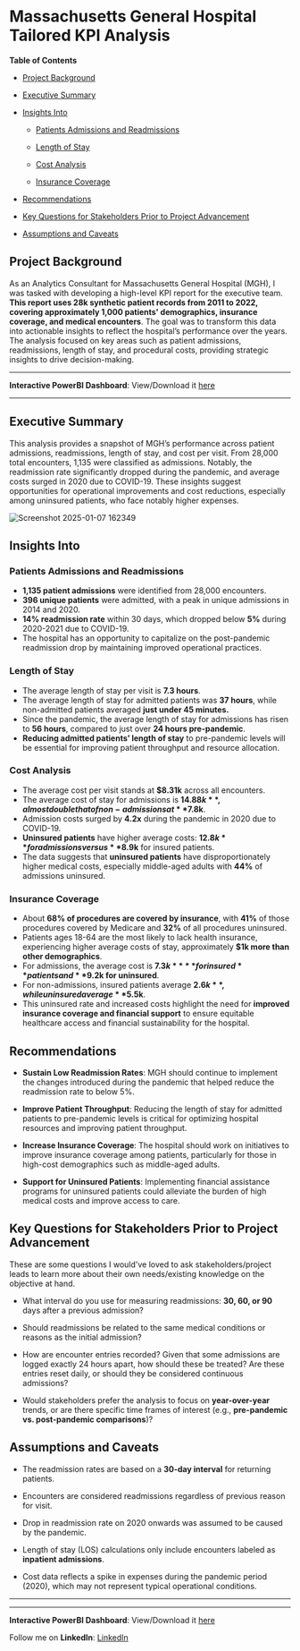 # Massachusetts General Hospital Tailored KPI Analysis

**Table of Contents**

- [Project Background](#project-background)
  
- [Executive Summary](#executive-summary)

- [Insights Into](#insights-into)
  
  - [Patients Admissions and Readmissions](#patients-admissions-and-readmissions)
  
  - [Length of Stay](#length-of-stay)
    
  - [Cost Analysis](#cost-analysis)
    
  - [Insurance Coverage](#insurance-coverage)

- [Recommendations](#recommendations)
  
- [Key Questions for Stakeholders Prior to Project Advancement](#key-questions-for-stakeholders-prior-to-project-advancement)
  
- [Assumptions and Caveats](#assumptions-and-caveats)


## Project Background

As an Analytics Consultant for Massachusetts General Hospital (MGH), I was tasked with developing a high-level KPI report for the executive team. **This report uses 28k synthetic patient records from 2011 to 2022, covering approximately 1,000 patients' demographics, insurance coverage, and medical encounters**. The goal was to transform this data into actionable insights to reflect the hospital’s performance over the years. The analysis focused on key areas such as patient admissions, readmissions, length of stay, and procedural costs, providing strategic insights to drive decision-making.

---

**Interactive PowerBI Dashboard**: View/Download it [here](https://app.powerbi.com/view?r=eyJrIjoiNDI3MDBiMGYtZjM1Ny00ZGJjLTljYWMtOGI0YTM5OTQ5MmQ4IiwidCI6ImY5NzI3NGE2LTNlYzctNDM0ZC05MWU5LTVhY2NlMmMyMGE5MiJ9&pageName=f2db3428cd15be614a85)

---

## Executive Summary

This analysis provides a snapshot of MGH’s performance across patient admissions, readmissions, length of stay, and cost per visit. From 28,000 total encounters, 1,135 were classified as admissions. Notably, the readmission rate significantly dropped during the pandemic, and average costs surged in 2020 due to COVID-19. These insights suggest opportunities for operational improvements and cost reductions, especially among uninsured patients, who face notably higher expenses.


![Screenshot 2025-01-07 162349](https://github.com/user-attachments/assets/816a2922-57e6-4b92-ae82-bf148bf01503)



## Insights Into

### **Patients Admissions and Readmissions**

- **1,135 patient admissions** were identified from 28,000 encounters.
- **396 unique patients** were admitted, with a peak in unique admissions in 2014 and 2020.
- **14% readmission rate** within 30 days, which dropped below **5%** during 2020-2021 due to COVID-19.
- The hospital has an opportunity to capitalize on the post-pandemic readmission drop by maintaining improved operational practices.

### **Length of Stay**

- The average length of stay per visit is **7.3 hours**.
- The average length of stay for admitted patients was **37 hours**, while non-admitted patients averaged **just under 45 minutes.**
- Since the pandemic, the average length of stay for admissions has risen to **56 hours**, compared to just over **24 hours pre-pandemic**.
- **Reducing admitted patients’ length of stay** to pre-pandemic levels will be essential for improving patient throughput and resource allocation.

### **Cost Analysis**

- The average cost per visit stands at **$8.31k** across all encounters.
- The average cost of stay for admissions is **$14.88k**, almost double that of non-admissions at **$7.8k**.
- Admission costs surged by **4.2x** during the pandemic in 2020 due to COVID-19.
- **Uninsured patients** have higher average costs: **$12.8k** for admissions versus **$8.9k** for insured patients.
- The data suggests that **uninsured patients** have disproportionately higher medical costs, especially middle-aged adults with **44%** of admissions uninsured.

### **Insurance Coverage**

- About **68% of procedures are covered by insurance**, with **41%** of those procedures covered by Medicare and **32%** of all procedures uninsured.
- Patients ages 18-64 are the most likely to lack health insurance, experiencing higher average costs of stay, approximately **$1k more than other demographics**.
- For admissions, the average cost is **$7.3k** **for insured** patients and **$9.2k for uninsured**.
- For non-admissions, insured patients average **$2.6k**, while uninsured average **$5.5k**.
- This uninsured rate and increased costs highlight the need for **improved insurance coverage and financial support** to ensure equitable healthcare access and financial sustainability for the hospital.

## **Recommendations**

- **Sustain Low Readmission Rates**: MGH should continue to implement the changes introduced during the pandemic that helped reduce the readmission rate to below 5%.
  
- **Improve Patient Throughput**: Reducing the length of stay for admitted patients to pre-pandemic levels is critical for optimizing hospital resources and improving patient throughput.
  
- **Increase Insurance Coverage**: The hospital should work on initiatives to improve insurance coverage among patients, particularly for those in high-cost demographics such as middle-aged adults.
  
- **Support for Uninsured Patients**: Implementing financial assistance programs for uninsured patients could alleviate the burden of high medical costs and improve access to care.


## **Key Questions for Stakeholders Prior to Project Advancement**

These are some questions I would've loved to ask stakeholders/project leads to learn more about their own needs/existing knowledge on the objective at hand.

- What interval do you use for measuring readmissions: **30, 60, or 90** days after a previous admission?
  
- Should readmissions be related to the same medical conditions or reasons as the initial admission?

- How are encounter entries recorded? Given that some admissions are logged exactly 24 hours apart, how should these be treated? Are these entries reset daily, or should they be considered continuous admissions?

- Would stakeholders prefer the analysis to focus on **year-over-year** trends, or are there specific time frames of interest (e.g., **pre-pandemic vs. post-pandemic comparisons**)?


## **Assumptions and Caveats**

- The readmission rates are based on a **30-day interval** for returning patients.

- Encounters are considered readmissions regardless of previous reason for visit.

- Drop in readmission rate on 2020 onwards was assumed to be caused by the pandemic.

- Length of stay (LOS) calculations only include encounters labeled as **inpatient admissions**.

- Cost data reflects a spike in expenses during the pandemic period (2020), which may not represent typical operational conditions.


---
---

**Interactive PowerBI Dashboard**: View/Download it [here](https://app.powerbi.com/view?r=eyJrIjoiNDI3MDBiMGYtZjM1Ny00ZGJjLTljYWMtOGI0YTM5OTQ5MmQ4IiwidCI6ImY5NzI3NGE2LTNlYzctNDM0ZC05MWU5LTVhY2NlMmMyMGE5MiJ9&pageName=f2db3428cd15be614a85)


Follow me on **LinkedIn**: [LinkedIn](www.linkedin.com/in/faizanxmulla)
